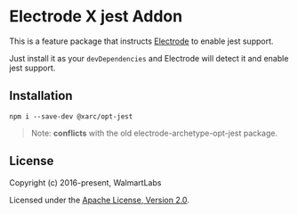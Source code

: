 # Electrode X jest Addon

This is a feature package that instructs [Electrode](https://github.com/electrode-io/electrode) to enable jest support.

Just install it as your `devDependencies` and Electrode will detect it and enable jest support.

## Installation

```
npm i --save-dev @xarc/opt-jest
```

> Note: **conflicts** with the old electrode-archetype-opt-jest package.

## License

Copyright (c) 2016-present, WalmartLabs

Licensed under the [Apache License, Version 2.0](https://www.apache.org/licenses/LICENSE-2.0).

